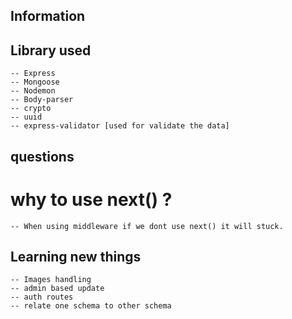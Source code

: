 ## Information

## Library used

    -- Express
    -- Mongoose
    -- Nodemon
    -- Body-parser
    -- crypto
    -- uuid
    -- express-validator [used for validate the data]

## questions

# why to use next() ?

    -- When using middleware if we dont use next() it will stuck.

## Learning new things

    -- Images handling
    -- admin based update
    -- auth routes
    -- relate one schema to other schema
